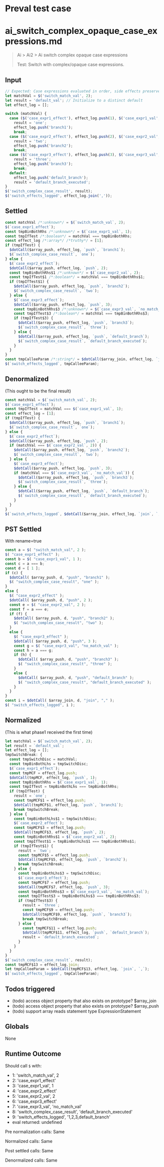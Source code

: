 # Preval test case

# ai_switch_complex_opaque_case_expressions.md

> Ai > Ai2 > Ai switch complex opaque case expressions
>
> Test: Switch with complex/opaque case expressions.

## Input

`````js filename=intro
// Expected: Case expressions evaluated in order, side effects preserved.
let matchVal = $('switch_match_val', 2);
let result = 'default_val'; // Initialize to a distinct default
let effect_log = [];

switch (matchVal) {
  case ($('case_expr1_effect'), effect_log.push(1), $('case_expr1_val', 1)):
    result = 'one';
    effect_log.push('branch1');
    break;
  case ($('case_expr2_effect'), effect_log.push(2), $('case_expr2_val', 2)):
    result = 'two';
    effect_log.push('branch2');
    break;
  case ($('case_expr3_effect'), effect_log.push(3), $('case_expr3_val', 'no_match_val')):
    result = 'three';
    effect_log.push('branch3');
    break;
  default:
    effect_log.push('default_branch');
    result = 'default_branch_executed';
}
$('switch_complex_case_result', result);
$('switch_effects_logged', effect_log.join(','));
`````


## Settled


`````js filename=intro
const matchVal /*:unknown*/ = $(`switch_match_val`, 2);
$(`case_expr1_effect`);
const tmpBinBothRhs /*:unknown*/ = $(`case_expr1_val`, 1);
const tmpIfTest /*:boolean*/ = matchVal === tmpBinBothRhs;
const effect_log /*:array*/ /*truthy*/ = [1];
if (tmpIfTest) {
  $dotCall($array_push, effect_log, `push`, `branch1`);
  $(`switch_complex_case_result`, `one`);
} else {
  $(`case_expr2_effect`);
  $dotCall($array_push, effect_log, `push`, 2);
  const tmpBinBothRhs$1 /*:unknown*/ = $(`case_expr2_val`, 2);
  const tmpIfTest$1 /*:boolean*/ = matchVal === tmpBinBothRhs$1;
  if (tmpIfTest$1) {
    $dotCall($array_push, effect_log, `push`, `branch2`);
    $(`switch_complex_case_result`, `two`);
  } else {
    $(`case_expr3_effect`);
    $dotCall($array_push, effect_log, `push`, 3);
    const tmpBinBothRhs$3 /*:unknown*/ = $(`case_expr3_val`, `no_match_val`);
    const tmpIfTest$3 /*:boolean*/ = matchVal === tmpBinBothRhs$3;
    if (tmpIfTest$3) {
      $dotCall($array_push, effect_log, `push`, `branch3`);
      $(`switch_complex_case_result`, `three`);
    } else {
      $dotCall($array_push, effect_log, `push`, `default_branch`);
      $(`switch_complex_case_result`, `default_branch_executed`);
    }
  }
}
const tmpCalleeParam /*:string*/ = $dotCall($array_join, effect_log, `join`, `,`);
$(`switch_effects_logged`, tmpCalleeParam);
`````


## Denormalized
(This ought to be the final result)

`````js filename=intro
const matchVal = $(`switch_match_val`, 2);
$(`case_expr1_effect`);
const tmpIfTest = matchVal === $(`case_expr1_val`, 1);
const effect_log = [1];
if (tmpIfTest) {
  $dotCall($array_push, effect_log, `push`, `branch1`);
  $(`switch_complex_case_result`, `one`);
} else {
  $(`case_expr2_effect`);
  $dotCall($array_push, effect_log, `push`, 2);
  if (matchVal === $(`case_expr2_val`, 2)) {
    $dotCall($array_push, effect_log, `push`, `branch2`);
    $(`switch_complex_case_result`, `two`);
  } else {
    $(`case_expr3_effect`);
    $dotCall($array_push, effect_log, `push`, 3);
    if (matchVal === $(`case_expr3_val`, `no_match_val`)) {
      $dotCall($array_push, effect_log, `push`, `branch3`);
      $(`switch_complex_case_result`, `three`);
    } else {
      $dotCall($array_push, effect_log, `push`, `default_branch`);
      $(`switch_complex_case_result`, `default_branch_executed`);
    }
  }
}
$(`switch_effects_logged`, $dotCall($array_join, effect_log, `join`, `,`));
`````


## PST Settled
With rename=true

`````js filename=intro
const a = $( "switch_match_val", 2 );
$( "case_expr1_effect" );
const b = $( "case_expr1_val", 1 );
const c = a === b;
const d = [ 1 ];
if (c) {
  $dotCall( $array_push, d, "push", "branch1" );
  $( "switch_complex_case_result", "one" );
}
else {
  $( "case_expr2_effect" );
  $dotCall( $array_push, d, "push", 2 );
  const e = $( "case_expr2_val", 2 );
  const f = a === e;
  if (f) {
    $dotCall( $array_push, d, "push", "branch2" );
    $( "switch_complex_case_result", "two" );
  }
  else {
    $( "case_expr3_effect" );
    $dotCall( $array_push, d, "push", 3 );
    const g = $( "case_expr3_val", "no_match_val" );
    const h = a === g;
    if (h) {
      $dotCall( $array_push, d, "push", "branch3" );
      $( "switch_complex_case_result", "three" );
    }
    else {
      $dotCall( $array_push, d, "push", "default_branch" );
      $( "switch_complex_case_result", "default_branch_executed" );
    }
  }
}
const i = $dotCall( $array_join, d, "join", "," );
$( "switch_effects_logged", i );
`````


## Normalized
(This is what phase1 received the first time)

`````js filename=intro
let matchVal = $(`switch_match_val`, 2);
let result = `default_val`;
let effect_log = [];
tmpSwitchBreak: {
  const tmpSwitchDisc = matchVal;
  const tmpBinBothLhs = tmpSwitchDisc;
  $(`case_expr1_effect`);
  const tmpMCF = effect_log.push;
  $dotCall(tmpMCF, effect_log, `push`, 1);
  const tmpBinBothRhs = $(`case_expr1_val`, 1);
  const tmpIfTest = tmpBinBothLhs === tmpBinBothRhs;
  if (tmpIfTest) {
    result = `one`;
    const tmpMCF$1 = effect_log.push;
    $dotCall(tmpMCF$1, effect_log, `push`, `branch1`);
    break tmpSwitchBreak;
  } else {
    const tmpBinBothLhs$1 = tmpSwitchDisc;
    $(`case_expr2_effect`);
    const tmpMCF$3 = effect_log.push;
    $dotCall(tmpMCF$3, effect_log, `push`, 2);
    const tmpBinBothRhs$1 = $(`case_expr2_val`, 2);
    const tmpIfTest$1 = tmpBinBothLhs$1 === tmpBinBothRhs$1;
    if (tmpIfTest$1) {
      result = `two`;
      const tmpMCF$5 = effect_log.push;
      $dotCall(tmpMCF$5, effect_log, `push`, `branch2`);
      break tmpSwitchBreak;
    } else {
      const tmpBinBothLhs$3 = tmpSwitchDisc;
      $(`case_expr3_effect`);
      const tmpMCF$7 = effect_log.push;
      $dotCall(tmpMCF$7, effect_log, `push`, 3);
      const tmpBinBothRhs$3 = $(`case_expr3_val`, `no_match_val`);
      const tmpIfTest$3 = tmpBinBothLhs$3 === tmpBinBothRhs$3;
      if (tmpIfTest$3) {
        result = `three`;
        const tmpMCF$9 = effect_log.push;
        $dotCall(tmpMCF$9, effect_log, `push`, `branch3`);
        break tmpSwitchBreak;
      } else {
        const tmpMCF$11 = effect_log.push;
        $dotCall(tmpMCF$11, effect_log, `push`, `default_branch`);
        result = `default_branch_executed`;
      }
    }
  }
}
$(`switch_complex_case_result`, result);
const tmpMCF$13 = effect_log.join;
let tmpCalleeParam = $dotCall(tmpMCF$13, effect_log, `join`, `,`);
$(`switch_effects_logged`, tmpCalleeParam);
`````


## Todos triggered


- (todo) access object property that also exists on prototype? $array_join
- (todo) access object property that also exists on prototype? $array_push
- (todo) support array reads statement type ExpressionStatement


## Globals


None


## Runtime Outcome


Should call `$` with:
 - 1: 'switch_match_val', 2
 - 2: 'case_expr1_effect'
 - 3: 'case_expr1_val', 1
 - 4: 'case_expr2_effect'
 - 5: 'case_expr2_val', 2
 - 6: 'case_expr3_effect'
 - 7: 'case_expr3_val', 'no_match_val'
 - 8: 'switch_complex_case_result', 'default_branch_executed'
 - 9: 'switch_effects_logged', '1,2,3,default_branch'
 - eval returned: undefined

Pre normalization calls: Same

Normalized calls: Same

Post settled calls: Same

Denormalized calls: Same
